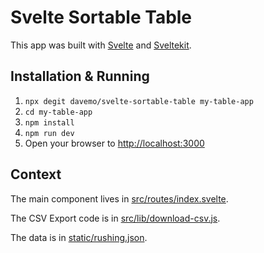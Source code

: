 # Svelte Sortable Table

This app was built with [Svelte](https://svelte.dev) and [Sveltekit](https://kit.svelte.dev).

## Installation & Running

1. `npx degit davemo/svelte-sortable-table my-table-app`
1. `cd my-table-app`
1. `npm install`
1. `npm run dev`
1. Open your browser to [http://localhost:3000](http://localhost:3000)

## Context

The main component lives in [src/routes/index.svelte](src/routes/index.svelte).

The CSV Export code is in [src/lib/download-csv.js](src/lib/download-csv.js).

The data is in [static/rushing.json](static/rushing.json).
